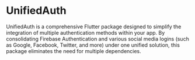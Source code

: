 # UnifiedAuth
UnifiedAuth is a comprehensive Flutter package designed to simplify the integration of multiple authentication methods within your app. By consolidating Firebase Authentication and various social media logins (such as Google, Facebook, Twitter, and more) under one unified solution, this package eliminates the need for multiple dependencies.
